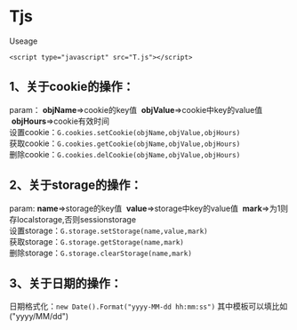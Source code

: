 # Tjs

Useage

`<script type="javascript" src="T.js"></script>`

## **1、关于cookie的操作：**<br />
param： **objName**=>cookie的key值  **objValue**=>cookie中key的value值  **objHours**=>cookie有效时间<br />
设置cookie：`G.cookies.setCookie(objName,objValue,objHours)`<br />
获取cookie：`G.cookies.getCookie(objName,objValue,objHours)`<br />
删除cookie：`G.cookies.delCookie(objName,objValue,objHours)`<br />

## **2、关于storage的操作：**<br />
param: **name**=>storage的key值  **value**=>storage中key的value值  **mark**=>为1则存localstorage,否则sessionstorage<br />
设置storage：`G.storage.setStorage(name,value,mark)`<br />
获取storage：`G.storage.getStorage(name,mark)`<br />
删除storage：`G.storage.clearStorage(name,mark)`<br />

## **3、关于日期的操作：**<br />
日期格式化：`new Date().Format("yyyy-MM-dd hh:mm:ss")`
其中模板可以填比如("yyyy/MM/dd")
